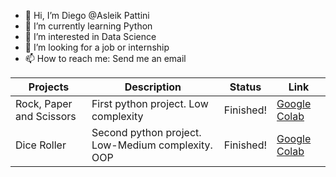 - 👋 Hi, I’m Diego @Asleik Pattini
- 🌱 I’m currently learning Python
- 👀 I’m interested in Data Science
- 💞️ I’m looking for a job or internship
- 📫 How to reach me: Send me an email

| Projects | Description | Status | Link |
|----------|-------------|--------|------|
|Rock, Paper and Scissors| First python project. Low complexity | Finished! | [Google Colab](https://colab.research.google.com/github/Asleik/rock-paper-scissors/blob/main/rock_paper_scissors.ipynb) |
| Dice Roller | Second python project. Low-Medium complexity. OOP | Finished! | [Google Colab](https://colab.research.google.com/github/Asleik/dice-roller/blob/main/dice_roller.ipynb) |

<!---
Asleik/Asleik is a ✨ special ✨ repository because its `README.md` (this file) appears on your GitHub profile.
You can click the Preview link to take a look at your changes.
--->

